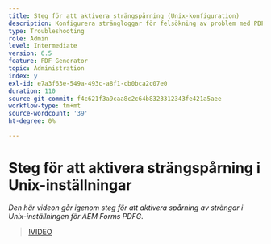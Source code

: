 ```yaml
---
title: Steg för att aktivera strängspårning (Unix-konfiguration)
description: Konfigurera strängloggar för felsökning av problem med PDF Generator
type: Troubleshooting
role: Admin
level: Intermediate
version: 6.5
feature: PDF Generator
topic: Administration
index: y
exl-id: e7a3f63e-549a-493c-a8f1-cb0bca2c07e0
duration: 110
source-git-commit: f4c621f3a9caa8c2c64b8323312343fe421a5aee
workflow-type: tm+mt
source-wordcount: '39'
ht-degree: 0%

---
```


# Steg för att aktivera strängspårning i Unix-inställningar

*Den här videon går igenom steg för att aktivera spårning av strängar i Unix-inställningen för AEM Forms PDFG.*

>[!VIDEO](https://video.tv.adobe.com/v/335525?quality=12&learn=on)
